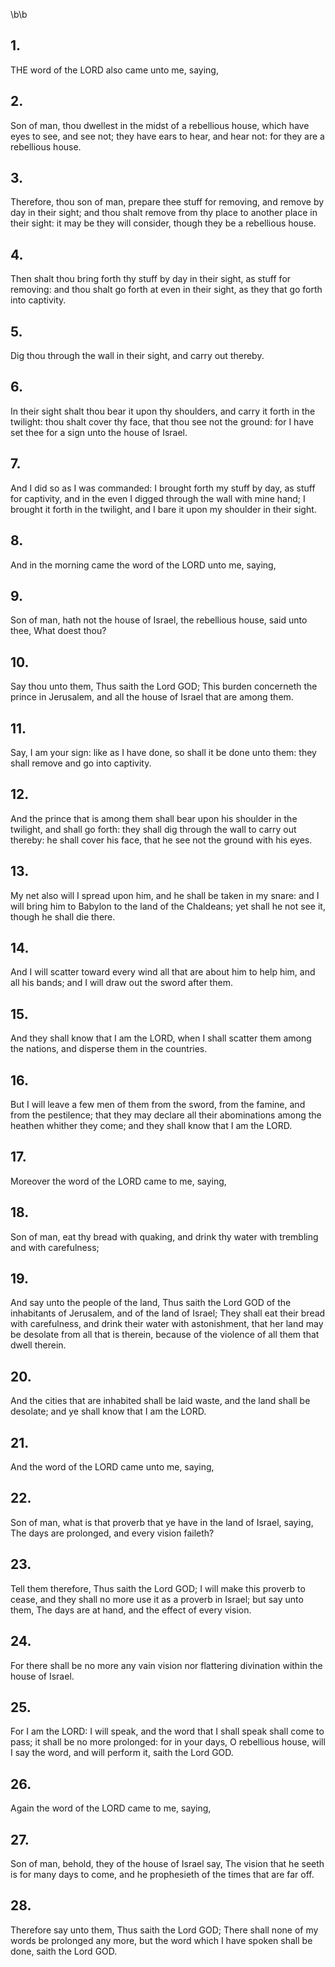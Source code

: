 \b\b
## 1.
THE word of the LORD also came unto me, saying,
## 2.
Son of man, thou dwellest in the midst of a rebellious house, which have eyes to see, and see not; they have ears to hear, and hear not: for they are a rebellious house.
## 3.
Therefore, thou son of man, prepare thee stuff for removing, and remove by day in their sight; and thou shalt remove from thy place to another place in their sight: it may be they will consider, though they be a rebellious house.
## 4.
Then shalt thou bring forth thy stuff by day in their sight, as stuff for removing: and thou shalt go forth at even in their sight, as they that go forth into captivity.
## 5.
Dig thou through the wall in their sight, and carry out thereby.
## 6.
In their sight shalt thou bear it upon thy shoulders, and carry it forth in the twilight: thou shalt cover thy face, that thou see not the ground: for I have set thee for a sign unto the house of Israel.
## 7.
And I did so as I was commanded: I brought forth my stuff by day, as stuff for captivity, and in the even I digged through the wall with mine hand; I brought it forth in the twilight, and I bare it upon my shoulder in their sight.
## 8.
And in the morning came the word of the LORD unto me, saying,
## 9.
Son of man, hath not the house of Israel, the rebellious house, said unto thee, What doest thou?
## 10.
Say thou unto them, Thus saith the Lord GOD; This burden concerneth the prince in Jerusalem, and all the house of Israel that are among them.
## 11.
Say, I am your sign: like as I have done, so shall it be done unto them: they shall remove and go into captivity.
## 12.
And the prince that is among them shall bear upon his shoulder in the twilight, and shall go forth: they shall dig through the wall to carry out thereby: he shall cover his face, that he see not the ground with his eyes.
## 13.
My net also will I spread upon him, and he shall be taken in my snare: and I will bring him to Babylon to the land of the Chaldeans; yet shall he not see it, though he shall die there.
## 14.
And I will scatter toward every wind all that are about him to help him, and all his bands; and I will draw out the sword after them.
## 15.
And they shall know that I am the LORD, when I shall scatter them among the nations, and disperse them in the countries.
## 16.
But I will leave a few men of them from the sword, from the famine, and from the pestilence; that they may declare all their abominations among the heathen whither they come; and they shall know that I am the LORD.
## 17.
Moreover the word of the LORD came to me, saying,
## 18.
Son of man, eat thy bread with quaking, and drink thy water with trembling and with carefulness;
## 19.
And say unto the people of the land, Thus saith the Lord GOD of the inhabitants of Jerusalem, and of the land of Israel; They shall eat their bread with carefulness, and drink their water with astonishment, that her land may be desolate from all that is therein, because of the violence of all them that dwell therein.
## 20.
And the cities that are inhabited shall be laid waste, and the land shall be desolate; and ye shall know that I am the LORD.
## 21.
And the word of the LORD came unto me, saying,
## 22.
Son of man, what is that proverb that ye have in the land of Israel, saying, The days are prolonged, and every vision faileth?
## 23.
Tell them therefore, Thus saith the Lord GOD; I will make this proverb to cease, and they shall no more use it as a proverb in Israel; but say unto them, The days are at hand, and the effect of every vision.
## 24.
For there shall be no more any vain vision nor flattering divination within the house of Israel.
## 25.
For I am the LORD: I will speak, and the word that I shall speak shall come to pass; it shall be no more prolonged: for in your days, O rebellious house, will I say the word, and will perform it, saith the Lord GOD.
## 26.
Again the word of the LORD came to me, saying,
## 27.
Son of man, behold, they of the house of Israel say, The vision that he seeth is for many days to come, and he prophesieth of the times that are far off.
## 28.
Therefore say unto them, Thus saith the Lord GOD; There shall none of my words be prolonged any more, but the word which I have spoken shall be done, saith the Lord GOD.

